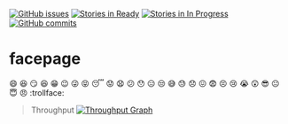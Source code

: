 [![GitHub issues](https://img.shields.io/github/issues/joanaz/facepage.svg?style=plastic)](https://github.com/joanaz/facepage/issues)
[![Stories in Ready](https://badge.waffle.io/joanaz/facepage.svg?label=ready&title=Ready)](https://waffle.io/joanaz/facepage)
[![Stories in In Progress](https://badge.waffle.io/joanaz/facepage.svg?label=In%20Progress&title=In%20Progress)](http://waffle.io/joanaz/facepage) 
[![GitHub commits](https://img.shields.io/github/commits-since/joanaz/facepage/0.0.1.svg?style=plastic)](https://github.com/joanaz/facepage/commits/master)
# facepage
:smile:
:laughing:
:smirk:
:satisfied:
:grin:
:wink:
:stuck_out_tongue_winking_eye:
:stuck_out_tongue_closed_eyes:
:sleeping:
:worried:
:anguished:
:confused:
:hushed:
:expressionless:
:unamused:
:sweat_smile:
:sweat:
:disappointed:
:confounded:
:fearful:
:persevere:
:cry:
:sob:
:astonished:
:sunglasses:
:neutral_face:
:innocent:
:angry:
:trollface:


> Throughput
>[![Throughput Graph](https://graphs.waffle.io/joanaz/facepage/throughput.svg)](https://waffle.io/joanaz/facepage/metrics)


